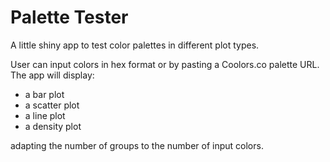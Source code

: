 # Palette Tester

A little shiny app to test color palettes in different plot types.

User can input colors in hex format or by pasting a Coolors.co palette URL.  
The app will display:

- a bar plot
- a scatter plot
- a line plot
- a density plot

adapting the number of groups to the number of input colors.